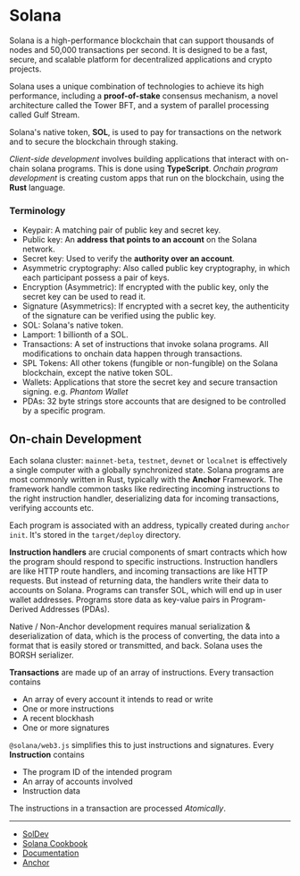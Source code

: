 # Solana

Solana is a high-performance blockchain that can support thousands of nodes and 50,000 transactions per second. 
It is designed to be a fast, secure, and scalable platform for decentralized applications and crypto projects.

Solana uses a unique combination of technologies to achieve its high performance, including a **proof-of-stake** consensus mechanism, a novel architecture called the Tower BFT, and a system of parallel processing called Gulf Stream.

Solana's native token, **SOL**, is used to pay for transactions on the network and to secure the blockchain through staking. 

*Client-side development* involves building applications that interact with on-chain solana programs.
This is done using **TypeScript**. 
*Onchain program development* is creating custom apps that run on the blockchain, using the **Rust** language.

### Terminology

- Keypair: A matching pair of public key and secret key.
- Public key: An **address that points to an account** on the Solana network.
- Secret key: Used to verify the **authority over an account**.
- Asymmetric cryptography: Also called public key cryptography, in which each participant possess a pair of keys.
- Encryption (Asymmetric): If encrypted with the public key, only the secret key can be used to read it.
- Signature (Asymmetrics): If encrypted with a secret key, the authenticity of the signature can be verified using the public key.
- SOL: Solana's native token. 
- Lamport: 1 billionth of a SOL.
- Transactions: A set of instructions that invoke solana programs. All modifications to onchain data happen through transactions.
- SPL Tokens: All other tokens (fungible or non-fungible) on the Solana blockchain, except the native token SOL.
- Wallets: Applications that store the secret key and secure transaction signing. e.g. *Phantom Wallet*
- PDAs: 32 byte strings store accounts that are designed to be controlled by a specific program.

## On-chain Development

Each solana cluster: `mainnet-beta`, `testnet`, `devnet` or `localnet` is effectively a single computer with a globally synchronized state.
Solana programs are most commonly written in Rust, typically with the **Anchor** Framework.
The framework handle common tasks like redirecting incoming instructions to the right instruction handler, deserializing data for incoming transactions, verifying accounts etc.

Each program is associated with an address, typically created during `anchor init`.
It's stored in the `target/deploy` directory.

**Instruction handlers** are crucial components of smart contracts which how the program should respond to specific instructions. 
Instruction handlers are like HTTP route handlers, and incoming transactions are like HTTP requests.
But instead of returning data, the handlers write their data to accounts on Solana.
Programs can transfer SOL, which will end up in user wallet addresses.
Programs store data as key-value pairs in Program-Derived Addresses (PDAs).

Native / Non-Anchor development requires manual serialization & deserialization of data, which is the process of converting, the data into a format that is easily stored or transmitted, and back.
Solana uses the BORSH serializer.

**Transactions** are made up of an array of instructions.
Every transaction contains
- An array of every account it intends to read or write
- One or more instructions
- A recent blockhash
- One or more signatures

`@solana/web3.js` simplifies this to just instructions and signatures.
Every **Instruction** contains
- The program ID of the intended program
- An array of accounts involved
- Instruction data

The instructions in a transaction are processed *Atomically*.



---

- [SolDev](https://soldev.app/)
- [Solana Cookbook](https://solanacookbook.com/)
- [Documentation](https://docs.solana.com/)
- [Anchor](https://www.anchor-lang.com/docs/high-level-overview)
